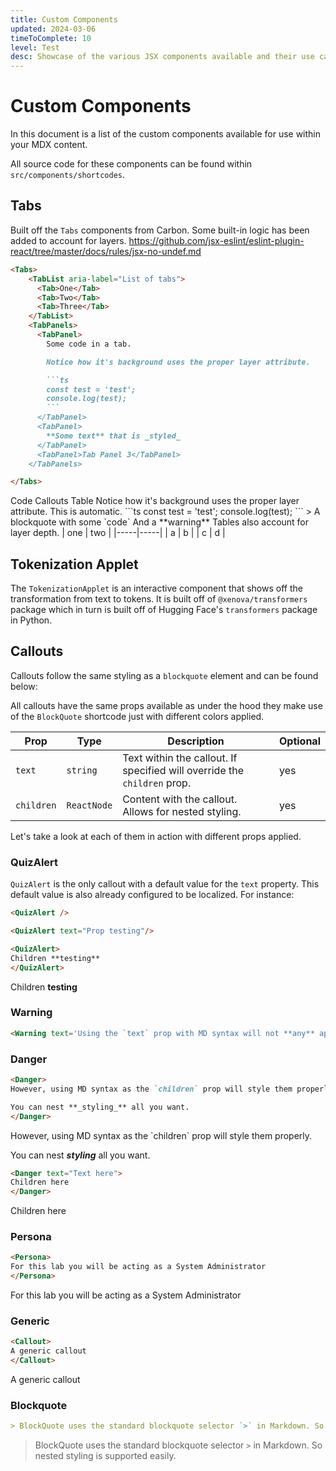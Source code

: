 ```yaml
---
title: Custom Components
updated: 2024-03-06
timeToComplete: 10
level: Test
desc: Showcase of the various JSX components available and their use cases.
---
```


# Custom Components

In this document is a list of the custom components available for use within your MDX content.

All source code for these components can be found within `src/components/shortcodes`.

## Tabs

Built off the `Tabs` components from Carbon. Some built-in logic has been added to account for layers.
https://github.com/jsx-eslint/eslint-plugin-react/tree/master/docs/rules/jsx-no-undef.md

````md
<Tabs>
    <TabList aria-label="List of tabs">
      <Tab>One</Tab>
      <Tab>Two</Tab>
      <Tab>Three</Tab>
    </TabList>
    <TabPanels>
      <TabPanel>
        Some code in a tab.

        Notice how it's background uses the proper layer attribute.

        ```ts
        const test = 'test';
        console.log(test);
        ```
      </TabPanel>
      <TabPanel>
        **Some text** that is _styled_
      </TabPanel>
      <TabPanel>Tab Panel 3</TabPanel>
    </TabPanels>

</Tabs>
````

<Tabs>
    <TabList aria-label="List of tabs">
      <Tab>Code</Tab>
      <Tab>Callouts</Tab>
      <Tab>Table</Tab>
    </TabList>
    <TabPanels>
      <TabPanel>
        Notice how it's background uses the proper layer attribute. This is automatic.
        ```ts
        const test = 'test';
        console.log(test);
        ```
      </TabPanel>
      <TabPanel>
        > A blockquote with some `code`
        <Danger text="With some text" />
        <Warning>
          And a **warning**
        </Warning>
        <QuizAlert/>
      </TabPanel>
      <TabPanel>
        Tables also account for layer depth.
        | one | two |
        |-----|-----|
        | a   | b   |
        | c   | d   |
      </TabPanel>
    </TabPanels>

</Tabs>

## Tokenization Applet

The `TokenizationApplet` is an interactive component that shows off the transformation from text to tokens. It is built off of `@xenova/transformers` package which in turn is built off of Hugging Face's `transformers` package in Python.

<TokenizationApplet />

## Callouts

Callouts follow the same styling as a `blockquote` element and can be found below:

All callouts have the same props available as under the hood they make use of the `BlockQuote` shortcode just with different colors applied.

| Prop       | Type        | Description                                                              | Optional |
| ---------- | ----------- | ------------------------------------------------------------------------ | -------- |
| `text`     | `string`    | Text within the callout. If specified will override the `children` prop. | yes      |
| `children` | `ReactNode` | Content with the callout. Allows for nested styling.                     | yes      |

Let's take a look at each of them in action with different props applied.

### QuizAlert

`QuizAlert` is the only callout with a default value for the `text` property. This default value is also already configured to be localized. For instance:

```md
<QuizAlert />
```

<QuizAlert />

```md
<QuizAlert text="Prop testing"/>
```

<QuizAlert text='Prop testing' />

```md
<QuizAlert>
Children **testing**
</QuizAlert>
```

<QuizAlert>Children **testing**</QuizAlert>

### Warning

```md
<Warning text='Using the `text` prop with MD syntax will not **any** apply styling!'/>
```

<Warning text='Using the `text` prop with MD syntax will not **any** apply styling!' />

### Danger

```md
<Danger>
However, using MD syntax as the `children` prop will style them properly.

You can nest **_styling_** all you want.
</Danger>
```

<Danger>
However, using MD syntax as the `children` prop will style them properly.

You can nest **_styling_** all you want.

</Danger>

```md
<Danger text="Text here">
Children here
</Danger>
```

<Danger text='Text here'>Children here</Danger>

### Persona

```md
<Persona>
For this lab you will be acting as a System Administrator
</Persona>
```

<Persona>For this lab you will be acting as a System Administrator</Persona>

### Generic

```md
<Callout>
A generic callout
</Callout>
```

<Callout>A generic callout</Callout>

### Blockquote

```md
> BlockQuote uses the standard blockquote selector `>` in Markdown. So nested styling is supported easily.
```

> BlockQuote uses the standard blockquote selector `>` in Markdown. So nested styling is supported easily.
